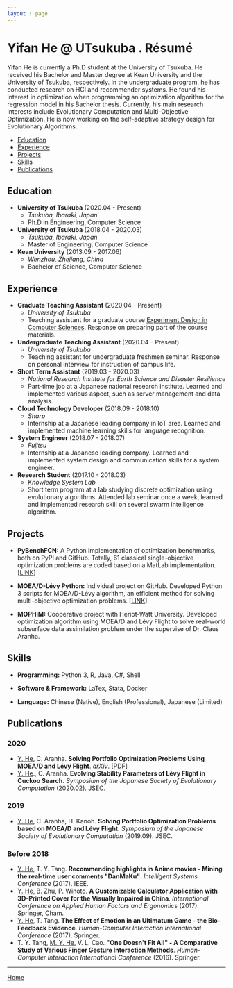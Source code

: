```yaml
---
layout : page
---
```


# Yifan He @ UTsukuba . Résumé

Yifan He is currently a Ph.D student at the University of Tsukuba. He received his Bachelor and Master degree at Kean University and the University of Tsukuba, respectively. In the undergraduate program, he has conducted research on HCI and recommender systems. He found his interest in optimization when programming an optimization algorithm for the regression model in his Bachelor thesis. Currently, his main research interests include Evolutionary Computation and Multi-Objective Optimization. He is now working on the self-adaptive strategy design for Evolutionary Algorithms.

- [Education](#education)
- [Experience](#experience)
- [Projects](#projects)
- [Skills](#skills)
- [Publications](#publications)

## Education

- **University of Tsukuba** (2020.04 - Present)
    + *Tsukuba, Ibaraki, Japan*
    + Ph.D in Engineering, Computer Science
- **University of Tsukuba** (2018.04 - 2020.03)
    + *Tsukuba, Ibaraki, Japan*
    + Master of Engineering, Computer Science
- **Kean University** (2013.09 - 2017.06)
    + *Wenzhou, Zhejiang, China*
    + Bachelor of Science, Computer Science

## Experience

- **Graduate Teaching Assistant** (2020.04 - Present)
    + *University of Tsukuba*
    + Teaching assistant for a graduate course <a href="https://www.cs.tsukuba.ac.jp/syllabus/current/01CH740.html" target="_blank">Experiment Design in Computer Sciences</a>. Response on preparing part of the course materials.
- **Undergraduate Teaching Assistant** (2020.04 - Present)
    + *University of Tsukuba*
    + Teaching assistant for undergraduate freshmen seminar. Response on personal interview for instruction of campus life.
- **Short Term Assistant** (2019.03 - 2020.03)
    + *National Research Institute for Earth Science and Disaster Resilience*
    + Part-time job at a Japanese national research institute. Learned and implemented various aspect, such as server management and data analysis.
- **Cloud Technology Developer** (2018.09 - 2018.10)
    + *Sharp*
    + Internship at a Japanese leading company in IoT area. Learned and implemented machine learning skills for language recognition.
- **System Engineer** (2018.07 - 2018.07)
    + *Fujitsu*
    + Internship at a Japanese leading company. Learned and implemented system design and communication skills for a system engineer.
- **Research Student** (2017.10 - 2018.03)
    + *Knowledge System Lab*
    + Short term program at a lab studying discrete optimization using evolutionary algorithms. Attended lab seminar once a week, learned and implemented research skill on several swarm intelligence algorithm.

## Projects

- **PyBenchFCN:** A Python implementation of optimization benchmarks, both on PyPI and GitHub. Totally, 61 classical single-objective optimization problems are coded based on a MatLab implementation. [<a href="https://github.com/Y1fanHE/PyBenchFCN" target="_blank">LINK</a>]

- **MOEA/D-Lévy Python:** Individual project on GitHub. Developed Python 3 scripts for MOEA/D-Lévy algorithm, an efficient method for solving multi-objective optimization problems. [<a href="https://github.com/Y1fanHE/moead-levy-python" target="_blank">LINK</a>]

- **MOPHiM:** Cooperative project with Heriot-Watt University. Developed optimization algorithm using MOEA/D and Lévy Flight to solve real-world subsurface data assimilation problem under the supervise of Dr. Claus Aranha.

## Skills

- **Programming:** Python 3, R, Java, C#, Shell

- **Software & Framework:** LaTex, Stata, Docker

- **Language:** Chinese (Native), English (Professional), Japanese (Limited)

## Publications

### 2020

- <u>Y. He</u>, C. Aranha. **Solving Portfolio Optimization Problems Using MOEA/D and Lévy Flight**. *arXiv*. [<a href="https://arxiv.org/pdf/2003.06737.pdf" target="_blank">PDF</a>]
- <u>Y. He</u>., C. Aranha. **Evolving Stability Parameters of Lévy Flight in Cuckoo Search**. *Symposium of the Japanese Society of Evolutionary Computation* (2020.02). JSEC.

### 2019

- <u>Y. He</u>, C. Aranha, H. Kanoh. **Solving Portfolio Optimization Problems based on MOEA/D and Lévy Flight**. *Symposium of the Japanese Society of Evolutionary Computation* (2019.09). JSEC.

### Before 2018

- <u>Y. He</u>, T. Y. Tang. **Recommending highlights in Anime movies - Mining the real-time user comments "DanMaKu"**. *Intelligent Systems Conference* (2017). IEEE.
- <u>Y. He</u>, B. Zhu, P. Winoto. **A Customizable Calculator Application with 3D-Printed Cover for the Visually Impaired in China**. *International Conference on Applied Human Factors and Ergonomics* (2017). Springer, Cham.
- <u>Y. He</u>, T. Tang. **The Effect of Emotion in an Ultimatum Game - the Bio-Feedback Evidence**. *Human-Computer Interaction International Conference* (2017). Springer.
- T. Y. Tang, <u>M. Y. He</u>, V. L. Cao. **"One Doesn't Fit All" - A Comparative Study of Various Finger Gesture Interaction Methods**. *Human-Computer Interaction International Conference* (2016). Springer.

---

[Home](https://y1fanhe.github.io)
